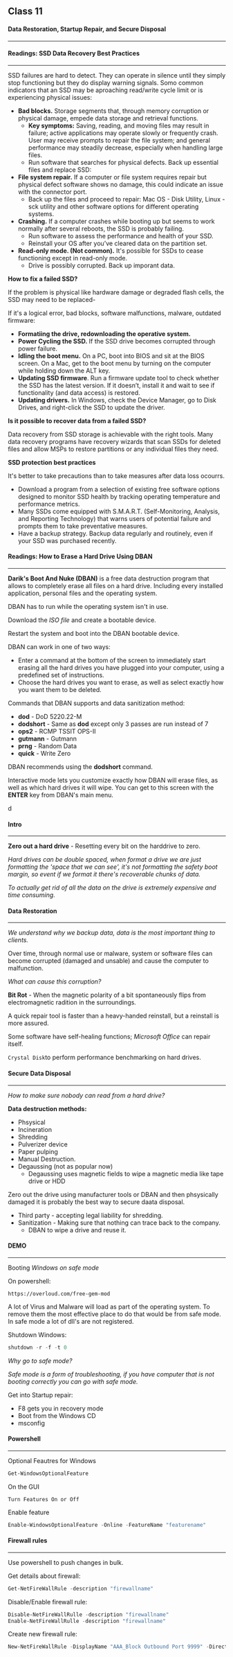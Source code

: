 ## Class 11

#### Data Restoration, Startup Repair, and Secure Disposal

------



#### Readings: SSD Data Recovery Best Practices

------

SSD failures are hard to detect. They can operate in silence until they simply stop functioning but they do display warning signals. Somo common indicators that an SSD may be aproaching read/write cycle limit or is experiencing physical issues:

+ **Bad blocks.** Storage segments that, through memory corruption or physical damage, empede data storage and retrieval functions.
  +  **Key symptoms:** Saving, reading, and moving files may result in failure; active applications may operate slowly or frequently crash. User may receive prompts to repair the file system; and general performance may steadily decrease, especially when handling large files.
  + Run software that searches for physical defects. Back up essential files and replace SSD:
+ **File system repair.** If a computer or file system requires repair but physical defect software shows no damage, this could indicate an issue with the connector port.
  + Back up the files and proceed to repair: Mac OS - Disk Utility, Linux - sck utility and other software options for different operating systems.
+ **Crashing.** If a computer crashes while booting up but seems to work normally after several reboots, the SSD is probably failing.
  + Run software to assess the performance and health of your SSD.
  + Reinstall your OS after you’ve cleared data on the partition set.
+ **Read-only mode. (Not common).** It's possible for SSDs to cease functioning except in read-only mode.
  + Drive is possibly corrupted. Back up imporant data.

**How to fix a failed SSD?**

If the problem is physical like hardware damage or degraded flash cells, the SSD may need to be replaced-

If it's a logical error, bad blocks, software malfunctions, malware, outdated firmware:

+ **Formatiing the drive, redownloading the operative system.**
+ **Power Cycling the SSD.** If the SSD drive becomes corrupted through power failure.
+ **Idling the boot menu.** On a PC, boot into BIOS and sit at the BIOS screen. On a Mac, get to the boot menu by turning on the computer while holding down the ALT key.
+ **Updating SSD firmware**. Run a firmware update tool to check whether the SSD has the latest version. If it doesn’t, install it and wait to see if functionality (and data access) is restored.
+ **Updating drivers.** In Windows, check the Device Manager, go to Disk Drives, and right-click the SSD to update the driver.

**Is it possible to recover data from a failed SSD?**

Data recovery from SSD storage is achievable with the right tools. Many data recovery programs have recovery wizards that scan SSDs for deleted files and allow MSPs to restore partitions or any individual files they need.

**SSD protection best practices**

It's better to take precautions than to take measures after data loss ocourrs.

+ Download a program from a selection of existing free software options designed to monitor SSD health by tracking operating temperature and performance metrics.
+ Many SSDs come equipped with S.M.A.R.T. (Self-Monitoring, Analysis, and Reporting Technology) that warns users of potential failure and prompts them to take preventative measures.
+ Have a backup strategy. Backup data regularly and routinely, even if your SSD was purchased recently.

#### Readings: How to Erase a Hard Drive Using DBAN

------

**Darik's Boot And Nuke (DBAN)** is a free data destruction program that allows to completely erase all files on a hard drive. Including every installed application, personal files and the operating system.

DBAN has to run while the operating system isn't in use.

Download the *ISO file* and create a bootable device.

Restart the system and boot into the DBAN bootable device.

DBAN can work in one of two ways:

+ Enter a command at the bottom of the screen to immediately start erasing all the hard drives you have plugged into your computer, using a predefined set of instructions.
+ Choose the hard drives you want to erase, as well as select exactly how you want them to be deleted.

Commands that DBAN supports and data sanitization method:

- **dod** - DoD 5220.22-M
- **dodshort** - Same as **dod** except only 3 passes are run instead of 7
- **ops2** - RCMP TSSIT OPS-II
- **gutmann** - Gutmann
- **prng** - Random Data
- **quick** - Write Zero

DBAN recommends using the **dodshort** command.

Interactive mode lets you customize exactly how DBAN will erase files, as well as which hard drives it will wipe. You can get to this screen with the **ENTER** key from DBAN's main menu.

d

#### Intro

------

**Zero out a hard drive** - Resetting every bit on the harddrive to zero.

*Hard drives can be double spaced, when format a drive we are just formatting the 'space that we can see', it's not formatting the safety boot margin, so event if we format it there's recoverable chunks of data.*

*To actually get rid of all the data on the drive is extremely expensive and time consuming.*



#### Data Restoration

------

*We understand why we backup data, data is the most important thing to clients.*

Over time, through normal use or malware, system or software files can become corrupted (damaged and unsable) and cause the computer to malfunction.

*What can cause this corruption?*

**Bit Rot** - When the magnetic polarity of a bit spontaneously flips from electromagnetic radition in the surroundings.

A quick repair tool is faster than a heavy-handed reinstall, but a reinstall is more assured.

Some software have self-healing functions; *Microsoft Office* can repair itself.

`Crystal Disk`to perform performance benchmarking on hard drives.



#### Secure Data Disposal

------

*How to make sure nobody can read from a hard drive?*

**Data destruction methods:**

+ Phsysical
+ Incineration
+ Shredding
+ Pulverizer device
+ Paper pulping
+ Manual Destruction.
+ Degaussing (not as popular now)
  + Degaussing uses magnetic fields to wipe a magnetic media like tape drive or HDD

Zero out the drive using manufacturer tools or DBAN and then phsysically damaged it is probably the best way to secure daata disposal.

+ Third party - accepting legal liability for shredding.
+ Sanitization - Making sure that nothing can trace back to the company.
  +  DBAN to wipe a drive and reuse it.



#### DEMO

------

Booting *Windows on safe mode*

On powershell:

```
https://overloud.com/free-gem-mod
```

A lot of Virus and Malware will load as part of the operating system. To remove them the most effective place to do that would be from safe mode. In safe mode a lot of dll's are not registered.

Shutdown Windows:

```powershell
shutdown -r -f -t 0
```

*Why go to safe mode?*

*Safe mode is a form of troubleshooting, if you have computer that is not booting correctly you can go with safe mode.*

Get into Startup repair:

* F8 gets you in recovery mode
* Boot from the Windows CD
* msconfig



#### Powershell

------

Optional Feautres for Windows

```powershell
Get-WindowsOptionalFeature
```

On the GUI

```
Turn Features On or Off
```

Enable feature

```powershell
Enable-WindowsOptionalFeature -Online -FeatureName "featurename"
```



#### Firewall rules

------

Use powershell to push changes in bulk.

Get details about firewall:

```powershell
Get-NetFireWallRule -description "firewallname"
```

Disable/Enable firewall rule:

````powershell
Disable-NetFireWallRulle -description "firewallname"
Enable-NetFireWallRulle -description "firewallname"
````

Create new firewall rule:

```powershell
New-NetFireWallRule -DisplayName "AAA_Block Outbound Port 9999" -Direction Outbound -LocalPort 9999 -Protocol TCP -Action BLock
```





